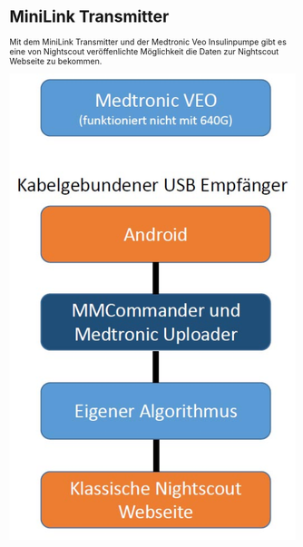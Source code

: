 # MiniLink Transmitter

Mit dem MiniLink Transmitter und der Medtronic Veo Insulinpumpe gibt es eine von Nightscout veröffenlichte Möglichkeit die Daten zur Nightscout Webseite zu bekommen.

![](MedtronicUebersicht.jpg)